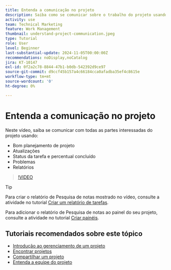 ```yaml
---
title: Entenda a comunicação no projeto
description: Saiba como se comunicar sobre o trabalho do projeto usando um bom planejamento de projeto, atualizações, status de tarefas, percentual concluído, problemas e relatórios.
activity: use
team: Technical Marketing
feature: Work Management
thumbnail: understand-project-communication.jpeg
type: Tutorial
role: User
level: Beginner
last-substantial-update: 2024-11-05T00:00:00Z
recommendations: noDisplay,noCatalog
jira: KT-10147
exl-id: 0f2a2c78-8844-47b1-b0db-542392d9ce97
source-git-commit: d9ccf45b157a4c66184cca0afadba35ef4c8615e
workflow-type: tm+mt
source-wordcount: '0'
ht-degree: 0%

---
```


# Entenda a comunicação no projeto

Neste vídeo, saiba se comunicar com todas as partes interessadas do projeto usando:

* Bom planejamento de projeto
* Atualizações
* Status da tarefa e percentual concluído
* Problemas
* Relatórios

>[!VIDEO](https://video.tv.adobe.com/v/3419150/?quality=12&learn=on?enablevpops)

>[!TIP]
>
>Para criar o relatório de Pesquisa de notas mostrado no vídeo, consulte a atividade no tutorial [Criar um relatório de tarefas](https://experienceleague.adobe.com/docs/workfront-learn/tutorials-workfront/reporting/basic-reporting/create-a-task-report.html?lang=br).
>
>Para adicionar o relatório de Pesquisa de notas ao painel do seu projeto, consulte a atividade no tutorial [Criar painéis](https://experienceleague.adobe.com/docs/workfront-learn/tutorials-workfront/reporting/basic-reporting/create-dashboards.html?lang=br).

## Tutoriais recomendados sobre este tópico

* [Introdução ao gerenciamento de um projeto](/help/manage-work/projects/getting-started-manage-a-project.md)
* [Encontrar projetos](/help/manage-work/projects/find-projects.md)
* [Compartilhar um projeto](/help/manage-work/projects/share-a-project.md)
* [Entenda a equipe do projeto](/help/manage-work/projects/understand-the-project-team.md)

